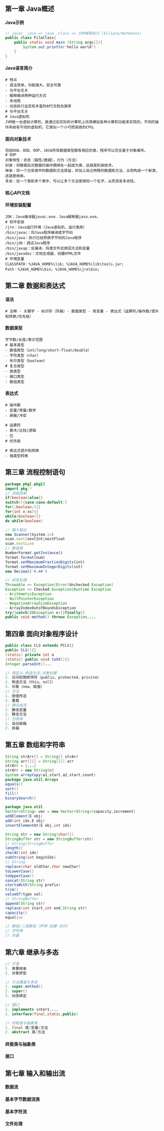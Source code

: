 ## 第一章 Java概述

#### Java示例

```java
// javac .java => java .class => JVM解释执行 (Eclipse/Netbeans)
public class FileClass{
    public static void main (String args[]){
        System.out.println('hello world')
    }
}
```

#### Java语言简介

```shell
# 特点
- 语法简单，功能强大，安全可靠
- 与平台无关
- 解释编译两种运行方式
- 多线程
- 动态执行且具有丰富的API文档及类库
# 与平台无关
# Java虚拟机
JVM是一台虚拟计算机，是通过在实际的计算机上仿真模拟各种计算机功能来实现的。不同的操作系统有不同的虚拟机，它类似一个小巧而高效的CPU。
```

#### 面向对象技术

```shell
包括OOA、OOD、OOP，JAVA所有数据类型都有相应的类，程序可以完全基于对象编写。
# OOP
对象特性：状态（属性/数据），行为（方法）
封装：将数据及对数据的操作捆绑在一起成为类，这就是封装技术。
继承：将一个已有类中的数据和方法保留，并加上自己特殊的数据和方法，从而构成一个新类，这就是继承。
多态：在一个类和多个类中，可以让多个方法使用同一个名字，从而具有多态性。
```

#### 核心API文档 

#### 环境安装配置

```shell
JDK：Java编译器javac.exe、Java解释器java.exe。
# 软件安装
/jre：Java运行环境（Java虚拟机、运行类库）
/bin/javac：将Java程序编译成字节码
/bin/java：执行已经转换字节码的Java程序
/bin/jdb：调试Java程序
/bin/javap：反编译，将类文件还原回方法和变量
/bin/javadoc：文档生成器，创建HTML文件
# 环境变量
CLASSPATH：%JAVA_HOME%\lib; %JAVA_HOME%\lib\tools.jar;
Path：%JAVA_HOME%\bin; %JAVA_HOME%\jre\bin;
```

## 第二章 数据和表达式

#### 语法

```shell
# 注释 - 关键字 - 标识符（风格）- 数据类型 - 常变量 - 表达式（运算符/操作数/提升和转换/优先级）
```

#### 数据类型

```shell
字节数/长度/表示范围
# 基本类型
- 数值类型（int/long/short-float/double）
- 字符类型（char）
- 布尔类型（boolean）
# 复合类型
- 类类型
- 接口类型
- 数组类型
```

#### 表达式

```shell
# 操作数
- 变量/常量/数学
- 屏蔽/冲突 
```

```shell
# 运算符
- 算术/比较/逻辑
- 位
# 优先级
```

```shell
# 表达式提升和转换
- 强类型转换
```

## 第三章 流程控制语句

```java
package pkg[.pkg1]
import pkg.*
// 流程控制
if(boolean)else{}
switch(){case:case:default:}
for(;boolean;){}
for(int x:xs){}
while(boolean){}
do while(boolean)
```

```ts
// 输入输出
new Scanner(System.in)
scan.next|nextInt|nextFloat
scan.nextLine
// 数值类
NumberFormat.getInstance()
format.format(num)
format.setMaximumFractionDigits(int)
format.setMaximumIntegerDigits(int)
new Decimal('0.##')
```

```java
// 异常处理
Throwable => Exception|Error(Unchecked Exception)
Exception => Checked Exception|Runtime Exception
- ArithmeticException
- NullPointerException
- NegativeArraySizeException
- ArrayIndexOutofBoundsException
try{}catch(IOException e){}finally{}
public void method() throws Exception,...
```

## 第四章 面向对象程序设计

```java
public class CLS extends PCLS{}
public CLS(){}
(static) private int a
(static) public void toXX(){}
Integer.parseInt()...
```

```java
// 类定义-构造方法-对象创建
1. 访问权限修饰符（public、protected、privite）
2. 构造方法（this、null）
3. 对象（new、赋值）
// 方法
1. 按值传送
2. 重载
// 静态成员
1. 静态变量
2. 静态方法
// 包装类
1. 自动装箱
2. 拆箱
```

## 第五章 数组和字符串

```java
String strArr[] = String[] strArr
String arr[][] = String[][] arr
strArr = {...}
strArr = new String[n]
System.arrayCopy(a1,start,a2,start,count)
package java.util.Arrays
equals()
sort()
fill()
binarySearch()
```

```java
package java.util
Vector<String> vec = new Vector<String>(capacity,increment)
addElement(E obj)
add(int idx,E obj)
insertElementAt(E obj,int idx)
```

```java
String str = new String(char[])
StringBuffer str = new StringBuffer(str)
// String/StringBuffer
length()
charAt(int idx)
subString(int beginIdx)
// String
replace(char oldChar,char newChar)
toLowerCase()
toUpperCase()
concat(String str)
startsWith(String prefix)
trim()
valueOf(type val)
// StringBuffer
append(String str)
replace(int start,int end,String str)
capacity()
equal|==
```

```java
// 数组/二维数组（声明-创建-访问）
// 字符串
// 向量
```

## 第六章 继承与多态

```java
// 子类
1. 单重继承
2. 对象转型
```

```java
// 方法覆盖与多态
1. super.method()
2. super()
3. 动态绑定
```

```java
// 接口
1. implements inter1,...
2. interface(final,static,public)
```

```java
// 终极类与抽象类
1. final 类/变量/方法
2. abstract 类/方法
```

#### 终极类与抽象类

#### 接口

## 第七章 输入和输出流

#### 数据流

#### 基本字节数据流类

#### 基本字符流

#### 文件处理